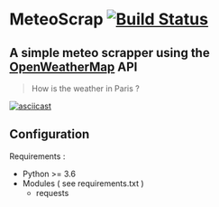 # MeteoScrap [![Build Status](https://travis-ci.com/ParadiseLab/MeteoScrap.svg?branch=master)](https://travis-ci.com/ParadiseLab/MeteoScrap) 
## A simple meteo scrapper using the [OpenWeatherMap](http://openweathermap.org) API


> How is the weather in Paris ?

[![asciicast](https://asciinema.org/a/M2Ji0ucI9aTfIwNo4281kkvGQ.svg)](https://asciinema.org/a/M2Ji0ucI9aTfIwNo4281kkvGQ)

## Configuration

Requirements :
  * Python >= 3.6
  * Modules ( see requirements.txt )
    * requests
